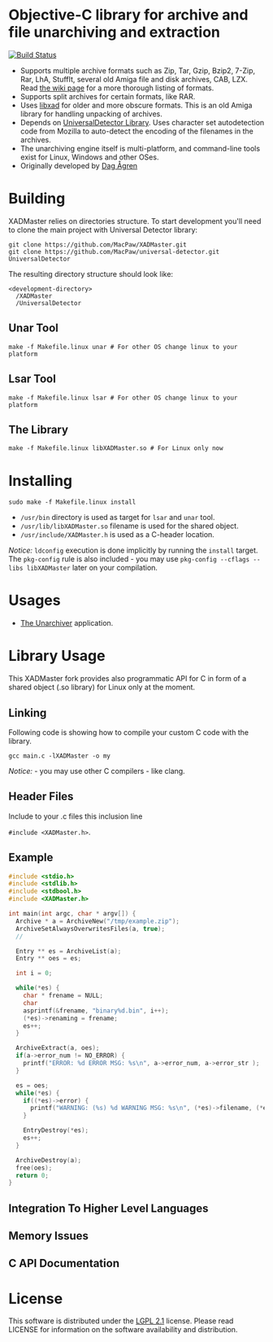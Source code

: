 # Objective-C library for archive and file unarchiving and extraction
[![Build Status](https://travis-ci.org/MacPaw/XADMaster.svg?branch=master)](https://travis-ci.org/MacPaw/XADMaster)
* Supports multiple archive formats such as Zip, Tar, Gzip, Bzip2, 7-Zip, Rar, LhA, StuffIt, several old Amiga file and disk archives, CAB, LZX. Read [the wiki page](http://code.google.com/p/theunarchiver/wiki/SupportedFormats) for a more thorough listing of formats.
* Supports split archives for certain formats, like RAR.
* Uses [libxad](http://sourceforge.net/projects/libxad/) for older and more obscure formats. This is an old Amiga library for handling unpacking of archives.
* Depends on [UniversalDetector Library](https://github.com/MacPaw/universal-detector). Uses character set autodetection code from Mozilla to auto-detect the encoding of the filenames in the archives.
* The unarchiving engine itself is multi-platform, and command-line tools exist for Linux, Windows and other OSes.
* Originally developed by [Dag Ågren](https://github.com/DagAgren)

# Building
XADMaster relies on directories structure. To start development you'll need to clone the main project with Universal Detector library:
```
git clone https://github.com/MacPaw/XADMaster.git
git clone https://github.com/MacPaw/universal-detector.git UniversalDetector
```
The resulting directory structure should look like:

```
<development-directory>
  /XADMaster
  /UniversalDetector
```

## Unar Tool
`make -f Makefile.linux unar # For other OS change linux to your platform`

## Lsar Tool
`make -f Makefile.linux lsar # For other OS change linux to your platform`

## The Library
`make -f Makefile.linux libXADMaster.so # For Linux only now`

# Installing
`sudo make -f Makefile.linux install`

- `/usr/bin` directory is used as target for `lsar` and `unar` tool.
- `/usr/lib/libXADMaster.so` filename is used for the shared object.
- `/usr/include/XADMaster.h` is used as a C-header location.

*Notice:* `ldconfig` execution is done implicitly by running the `install` target. The `pkg-config` rule is also included - you may use `pkg-config --cflags --libs libXADMaster` later on your compilation.

# Usages
- [The Unarchiver](https://theunarchiver.com/) application.

# Library Usage
This XADMaster fork provides also programmatic API for C in form of a shared object (.so library) for Linux only at the moment.

## Linking
Following code is showing how to compile your custom C code with the library.

`gcc main.c -lXADMaster -o my`

*Notice:* - you may use other C compilers - like clang.

## Header Files
Include to your .c files this inclusion line

`#include <XADMaster.h>`.

## Example

```c
#include <stdio.h>
#include <stdlib.h>
#include <stdbool.h>
#include <XADMaster.h>

int main(int argc, char * argv[]) {
  Archive * a = ArchiveNew("/tmp/example.zip");
  ArchiveSetAlwaysOverwritesFiles(a, true);
  //

  Entry ** es = ArchiveList(a);
  Entry ** oes = es;

  int i = 0;

  while(*es) {
    char * frename = NULL;
    char
    asprintf(&frename, "binary%d.bin", i++);
    (*es)->renaming = frename;
    es++;
  }

  ArchiveExtract(a, oes);
  if(a->error_num != NO_ERROR) {
    printf("ERROR: %d ERROR MSG: %s\n", a->error_num, a->error_str );
  }

  es = oes;
  while(*es) {
    if((*es)->error) {
      printf("WARNING: (%s) %d WARNING MSG: %s\n", (*es)->filename, (*es)->error->error_num, (*es)->error->error_str);
    }

    EntryDestroy(*es);
    es++;
  }

  ArchiveDestroy(a);
  free(oes);
  return 0;
}

```

## Integration To Higher Level Languages

## Memory Issues

## C API Documentation

# License

This software is distributed under the [LGPL 2.1](https://www.gnu.org/licenses/lgpl-2.1.html) license. Please read LICENSE for information on the software availability and distribution.
